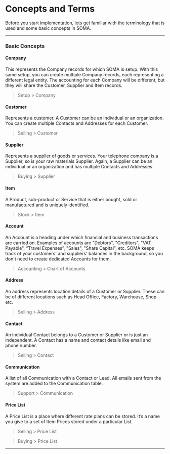 
# Concepts and Terms


Before you start implementation, lets get familiar with the terminology that
is used and some basic concepts in SOMA.




---


### Basic Concepts


#### Company


This represents the Company records for which SOMA is setup. With this same
setup, you can create multiple Company records, each representing a different
legal entity. The accounting for each Company will be different, but they will
share the Customer, Supplier and Item records.



> 
> Setup > Company
> 
> 
> 


#### Customer


Represents a customer. A Customer can be an individual or an organization.
You can create multiple Contacts and Addresses for each Customer.



> 
> Selling > Customer
> 
> 
> 


#### Supplier


Represents a supplier of goods or services. Your telephone company is a
Supplier, so is your raw materials Supplier. Again, a Supplier can be an
individual or an organization and has multiple Contacts and Addresses.



> 
> Buying > Supplier
> 
> 
> 


#### Item


A Product, sub-product or Service that is either bought, sold or manufactured
and is uniquely identified.



> 
> Stock > Item
> 
> 
> 


#### Account


An Account is a heading under which financial and business transactions are
carried on. Examples of accounts are "Debtors", "Creditors", "VAT Payable", “Travel Expenses”, "Sales", "Share Capital", etc. SOMA keeps track of your customers' and
suppliers' balances in the background, so you don't need to create dedicated Accounts for them.



> 
> Accounting > Chart of Accounts
> 
> 
> 


#### Address


An address represents location details of a Customer or Supplier. These can be
of different locations such as Head Office, Factory, Warehouse, Shop etc.



> 
> Selling > Address
> 
> 
> 


#### Contact


An individual Contact belongs to a Customer or Supplier or is just an
independent. A Contact has a name and contact details like email and phone
number.



> 
> Selling > Contact
> 
> 
> 


#### Communication


A list of all Communication with a Contact or Lead. All emails sent from the
system are added to the Communication table.



> 
> Support > Communication
> 
> 
> 


#### Price List


A Price List is a place where different rate plans can be stored. It’s a name
you give to a set of Item Prices stored under a particular List.



> 
> Selling > Price List
> 
> 
> 



> 
> Buying > Price List
> 
> 
> 




---

